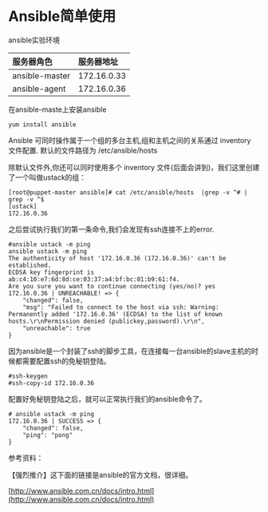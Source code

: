 # Ansible简单使用

ansible实验环境

| 服务器角色 | 服务器地址 |
| :--- | :--- |
| ansible-master | 172.16.0.33 |
| ansible-agent | 172.16.0.36 |

在ansible-maste上安装ansible

```
yum install ansible
```

Ansible 可同时操作属于一个组的多台主机,组和主机之间的关系通过 inventory 文件配置. 默认的文件路径为 /etc/ansible/hosts

除默认文件外,你还可以同时使用多个 inventory 文件\(后面会讲到\)，我们这里创建了一个叫做ustack的组：

```
[root@puppet-master ansible]# cat /etc/ansible/hosts  |grep -v ^# | grep -v ^$
[ustack]
172.16.0.36
```

之后尝试执行我们的第一条命令,我们会发现有ssh连接不上的error.

```
#ansible ustack -m ping
ansible ustack -m ping
The authenticity of host '172.16.0.36 (172.16.0.36)' can't be established.
ECDSA key fingerprint is ab:c4:10:e7:6d:8d:ce:03:37:a4:bf:bc:01:b9:61:f4.
Are you sure you want to continue connecting (yes/no)? yes
172.16.0.36 | UNREACHABLE! => {
    "changed": false,
    "msg": "Failed to connect to the host via ssh: Warning: Permanently added '172.16.0.36' (ECDSA) to the list of known hosts.\r\nPermission denied (publickey,password).\r\n",
    "unreachable": true
}
```

因为ansible是一个封装了ssh的脚步工具，在连接每一台ansible的slave主机的时候都需要配置ssh的免秘钥登陆。

```
#ssh-keygen
#ssh-copy-id 172.16.0.36
```

配置好免秘钥登陆之后，就可以正常执行我们的ansible命令了。

```
# ansible ustack -m ping
172.16.0.36 | SUCCESS => {
    "changed": false,
    "ping": "pong"
}
```

参考资料：

【强烈推介】这下面的链接是ansible的官方文档，很详细。

[http://www.ansible.com.cn/docs/intro.html](http://www.ansible.com.cn/docs/intro.html)

